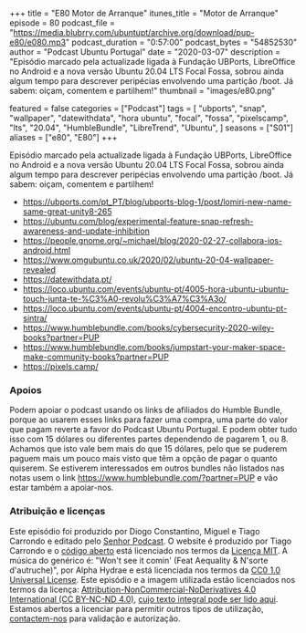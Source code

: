 +++
title = "E80 Motor de Arranque"
itunes_title = "Motor de Arranque"
episode = 80
podcast_file = "https://media.blubrry.com/ubuntupt/archive.org/download/pup-e80/e080.mp3"
podcast_duration = "0:57:00"
podcast_bytes = "54852530"
author = "Podcast Ubuntu Portugal"
date = "2020-03-07"
description = "Episódio marcado pela actualizade ligada à Fundação UBPorts, LibreOffice no Android e a nova versão Ubuntu 20.04 LTS Focal Fossa, sobrou ainda algum tempo para descrever peripécias envolvendo uma partição /boot. Já sabem: oiçam, comentem e partilhem!"
thumbnail = "images/e80.png"

featured = false
categories = ["Podcast"]
tags = [
  "ubports",
  "snap",
  "wallpaper",
  "datewithdata",
  "hora ubuntu",
  "focal",
  "fossa",
  "pixelscamp",
  "lts",
  "20.04",
  "HumbleBundle",
  "LibreTrend",
  "Ubuntu",
]
seasons = ["S01"]
aliases = ["e80", "E80"]
+++

Episódio marcado pela actualizade ligada à Fundação UBPorts, LibreOffice no Android e a nova versão Ubuntu 20.04 LTS Focal Fossa, sobrou ainda algum tempo para descrever peripécias envolvendo uma partição /boot. Já sabem: oiçam, comentem e partilhem!

* https://ubports.com/pt_PT/blog/ubports-blog-1/post/lomiri-new-name-same-great-unity8-265
* https://ubuntu.com/blog/experimental-feature-snap-refresh-awareness-and-update-inhibition
* https://people.gnome.org/~michael/blog/2020-02-27-collabora-ios-android.html
* https://www.omgubuntu.co.uk/2020/02/ubuntu-20-04-wallpaper-revealed
* https://datewithdata.pt/
* https://loco.ubuntu.com/events/ubuntu-pt/4005-hora-ubuntu-ubuntu-touch-junta-te-%C3%A0-revolu%C3%A7%C3%A3o/
* https://loco.ubuntu.com/events/ubuntu-pt/4004-encontro-ubuntu-pt-sintra/
* https://www.humblebundle.com/books/cybersecurity-2020-wiley-books?partner=PUP
* https://www.humblebundle.com/books/jumpstart-your-maker-space-make-community-books?partner=PUP
* https://pixels.camp/


### Apoios
Podem apoiar o podcast usando os links de afiliados do Humble Bundle, porque ao usarem esses links para fazer uma compra, uma parte do valor que pagam reverte a favor do Podcast Ubuntu Portugal.
E podem obter tudo isso com 15 dólares ou diferentes partes dependendo de pagarem 1, ou 8.
Achamos que isto vale bem mais do que 15 dólares, pelo que se puderem paguem mais um pouco mais visto que têm a opção de pagar o quanto quiserem.
Se estiverem interessados em outros bundles não listados nas notas usem o link https://www.humblebundle.com/?partner=PUP e vão estar também a apoiar-nos.

### Atribuição e licenças
Este episódio foi produzido por Diogo Constantino, Miguel e Tiago Carrondo e editado pelo [Senhor Podcast](https://senhorpodcast.pt/).
O website é produzido por Tiago Carrondo e o [código aberto](https://gitlab.com/podcastubuntuportugal/website) está licenciado nos termos da [Licença MIT](https://gitlab.com/podcastubuntuportugal/website/main/LICENSE).
A música do genérico é: "Won't see it comin' (Feat Aequality & N'sorte d'autruche)", por Alpha Hydrae e está licenciada nos termos da [CC0 1.0 Universal License](https://creativecommons.org/publicdomain/zero/1.0/).
Este episódio e a imagem utilizada estão licenciados nos termos da licença: [Attribution-NonCommercial-NoDerivatives 4.0 International (CC BY-NC-ND 4.0)](https://creativecommons.org/licenses/by-nc-nd/4.0/), [cujo texto integral pode ser lido aqui](https://creativecommons.org/licenses/by-nc-nd/4.0/legalcode). Estamos abertos a licenciar para permitir outros tipos de utilização, [contactem-nos](https://podcastubuntuportugal.org/contactos) para validação e autorização.

